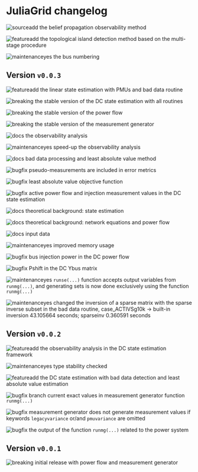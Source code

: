 # JuliaGrid changelog

![sourceadd] the belief propagation observability method

![featureadd] the topological island detection method based on the multi-stage procedure

![maintenanceyes] the bus numbering

## Version `v0.0.3`

![featureadd] the linear state estimation with PMUs and bad data routine

![breaking] the stable version of the DC state estimation with all routines

![breaking] the stable version of the power flow

![breaking] the stable version of the measurement generator

![docs] the observability analysis

![maintenanceyes] speed-up the observability analysis

![docs] bad data processing and least absolute value method

![bugfix] pseudo-measurements are included in error metrics

![bugfix] least absolute value objective function

![bugfix] active power flow and injection measurement values in the DC state estimation

![docs] theoretical background: state estimation

![docs] theoretical background: network equations and power flow

![docs] input data

![maintenanceyes] improved memory usage

![bugfix] bus injection power in the DC power flow

![bugfix] Pshift in the DC Ybus matrix

![maintenanceyes] `runse(...)` function accepts output variables from `runmg(...)`, and generating sets is now done exclusively using the function `runmg(...)`

![maintenanceyes] changed the inversion of a sparse matrix with the sparse inverse subset in the bad data routine, case_ACTIVSg10k -> built-in inversion 43.105664 seconds; sparseinv 0.360591 seconds


## Version `v0.0.2`

![featureadd] the observability analysis in the DC state estimation framework

![maintenanceyes] type stability checked

![featureadd] the DC state estimation with bad data detection and least absolute value estimation

![bugfix] branch current exact values in measurement generator function `runmg(...)`

![bugfix] measurement generator does not generate measurement values if keywords `legacyvariance` or/and `pmuvariance` are omitted

![bugfix] the output of the function `runmg(...)` related to the power system


## Version `v0.0.1`

![breaking] initial release with power flow and measurement generator


[breaking]: https://img.shields.io/badge/breaking-red.svg
[featureadd]: https://img.shields.io/badge/feature-add-brightgreen.svg
[maintenanceyes]: https://img.shields.io/badge/maintenance-yes-green.svg
[bugfix]: https://img.shields.io/badge/bug-fix-red.svg
[docs]: https://img.shields.io/badge/docs-update-blue.svg
[sourceadd]: https://img.shields.io/badge/source%20code-add-brightgreen
